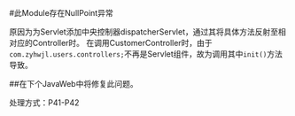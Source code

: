 #此Module存在NullPoint异常

原因为为Servlet添加中央控制器dispatcherServlet，通过其将具体方法反射至相对应的Controller时。 
在调用CustomerController时，由于`com.zyhwjl.users.controllers;`不再是Servlet组件，故为调用其中`init()`方法导致。

##在下个JavaWeb中将修复此问题。

处理方式：P41-P42